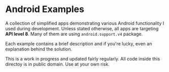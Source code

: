 Android Examples
===

A collection of simplified apps demonstrating various Android functionality I used during development.
Unless stated otherwise, all apps are targeting **API level 8**. Many of them are using `android.support.v4` package.

Each example contains a brief description and if you're lucky, even an explanation behind the solution.

This is a work in progress and updated fairly regularly.
All code inside this directoy is in public domain. Use at your own risk.